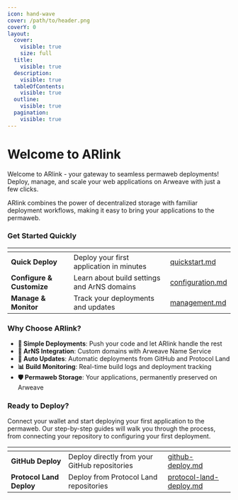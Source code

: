```yaml
---
icon: hand-wave
cover: /path/to/header.png
coverY: 0
layout:
  cover:
    visible: true
    size: full
  title:
    visible: true
  description:
    visible: true
  tableOfContents:
    visible: true
  outline:
    visible: true
  pagination:
    visible: true
---
```


# Welcome to ARlink

Welcome to ARlink - your gateway to seamless permaweb deployments! Deploy, manage, and scale your web applications on Arweave with just a few clicks.

ARlink combines the power of decentralized storage with familiar deployment workflows, making it easy to bring your applications to the permaweb.

### Get Started Quickly

<table data-view="cards"><thead><tr><th></th><th></th><th data-hidden data-card-target data-type="content-ref"></th></tr></thead><tbody>
<tr><td><strong>Quick Deploy</strong></td><td>Deploy your first application in minutes</td><td><a href="getting-started/quickstart.md">quickstart.md</a></td></tr>
<tr><td><strong>Configure & Customize</strong></td><td>Learn about build settings and ArNS domains</td><td><a href="basics/configuration.md">configuration.md</a></td></tr>
<tr><td><strong>Manage & Monitor</strong></td><td>Track your deployments and updates</td><td><a href="basics/management.md">management.md</a></td></tr>
</tbody></table>

### Why Choose ARlink?

- **🚀 Simple Deployments**: Push your code and let ARlink handle the rest
- **🔗 ArNS Integration**: Custom domains with Arweave Name Service
- **🔄 Auto Updates**: Automatic deployments from GitHub and Protocol Land
- **📊 Build Monitoring**: Real-time build logs and deployment tracking
- **🛡️ Permaweb Storage**: Your applications, permanently preserved on Arweave

### Ready to Deploy?

Connect your wallet and start deploying your first application to the permaweb. Our step-by-step guides will walk you through the process, from connecting your repository to configuring your first deployment.

<table data-view="cards"><thead><tr><th></th><th></th><th data-hidden data-card-target data-type="content-ref"></th></tr></thead><tbody>
<tr><td><strong>GitHub Deploy</strong></td><td>Deploy directly from your GitHub repositories</td><td><a href="guides/github-deploy.md">github-deploy.md</a></td></tr>
<tr><td><strong>Protocol Land Deploy</strong></td><td>Deploy from Protocol Land repositories</td><td><a href="guides/protocol-land-deploy.md">protocol-land-deploy.md</a></td></tr>
</tbody></table>